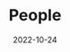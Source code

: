 ---
title: People
date: 2022-10-24

type: landing

sections:
  - block: people
    content:
      title: Meet the Lab
      # Choose which groups/teams of users to display.
      #   Edit `user_groups` in each user's profile to add them to one or more of these groups.
      user_groups:
          - Admins
          - Main Members
          - Alumni
      sort_by: Params.sortid
      sort_ascending: false
    design:
      show_interests: false
      show_role: true
      show_social: false
---